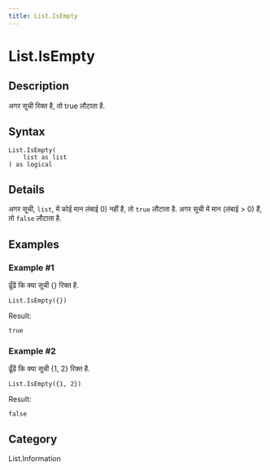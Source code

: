 ```yaml
---
title: List.IsEmpty
---
```


# List.IsEmpty


## Description

अगर सूची रिक्त है, तो true लौटाता है.


## Syntax

```powerquery
List.IsEmpty(
    list as list
) as logical
```


## Details

अगर सूची, <code>list</code>, में कोई मान लंबाई 0) नहीं है, तो <code>true</code> लौटाता है. अगर सूची में मान (लंबाई > 0) हैं, तो <code>false</code> लौटाता है.


## Examples

### Example #1 
ढूँढें कि क्या सूची \{} रिक्त है.
```powerquery
List.IsEmpty({})
```

Result: 
```powerquery
true
```


### Example #2 
ढूँढें कि क्या सूची \{1, 2} रिक्त है.
```powerquery
List.IsEmpty({1, 2})
```

Result: 
```powerquery
false
```




## Category
List.Information
